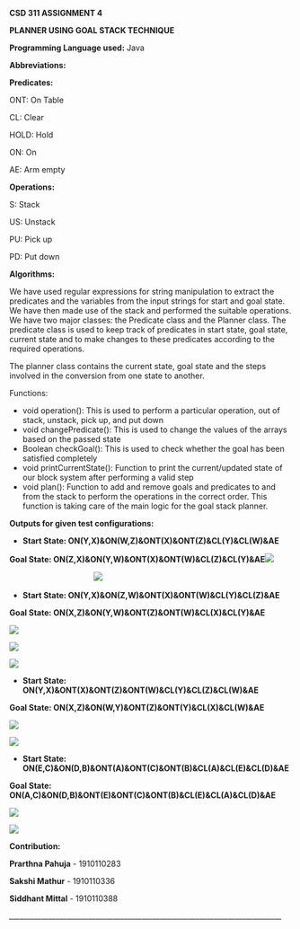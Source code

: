 **CSD 311 ASSIGNMENT 4**

**PLANNER USING GOAL STACK TECHNIQUE**

**Programming Language used:** Java

**Abbreviations:**	

**Predicates:**

ONT: On Table

CL: Clear 

HOLD: Hold

ON: On 

AE: Arm empty


**Operations:**

S: Stack

US: Unstack

PU: Pick up

PD: Put down

**Algorithms:** 

We have used regular expressions for string manipulation to extract the predicates and the variables from the input strings for start and goal state. We have then made use of the stack and performed the suitable operations. We have two major classes: the Predicate class and the Planner class. The predicate class is used to keep track of predicates in start state, goal state, current state and to make changes to these predicates according to the required operations. 

The planner class contains the current state, goal state and the steps involved in the conversion from one state to another. 

Functions: 

- void operation(): This is used to perform a particular operation, out of stack, unstack, pick up, and put down
- void changePredicate(): This is used to change the values of the arrays based on the passed state
- Boolean checkGoal(): This is used to check whether the goal has been satisfied completely
- void printCurrentState(): Function to print the current/updated state of our block system after performing a valid step
- void plan(): Function to add and remove goals and predicates to and from the stack to perform the operations in the correct order. This function is taking care of the main logic for the goal stack planner.


**Outputs for given test configurations:** 

- **Start State: ON(Y,X)&ON(W,Z)&ONT(X)&ONT(Z)&CL(Y)&CL(W)&AE**

**Goal State: ON(Z,X)&ON(Y,W)&ONT(X)&ONT(W)&CL(Z)&CL(Y)&AE![](Aspose.Words.fe20a731-ec88-4922-9f85-03efc9774096.001.png)**

`                     `**![](Aspose.Words.fe20a731-ec88-4922-9f85-03efc9774096.002.png)**

- **Start State: ON(Y,X)&ON(Z,W)&ONT(X)&ONT(W)&CL(Y)&CL(Z)&AE**

**Goal State: ON(X,Z)&ON(Y,W)&ONT(Z)&ONT(W)&CL(X)&CL(Y)&AE**

![](Aspose.Words.fe20a731-ec88-4922-9f85-03efc9774096.003.png)

![](Aspose.Words.fe20a731-ec88-4922-9f85-03efc9774096.004.png)

![](Aspose.Words.fe20a731-ec88-4922-9f85-03efc9774096.005.png)



- **Start State: ON(Y,X)&ONT(X)&ONT(Z)&ONT(W)&CL(Y)&CL(Z)&CL(W)&AE**

**Goal State: ON(X,Z)&ON(W,Y)&ONT(Z)&ONT(Y)&CL(X)&CL(W)&AE**

![](Aspose.Words.fe20a731-ec88-4922-9f85-03efc9774096.006.png)

**![](Aspose.Words.fe20a731-ec88-4922-9f85-03efc9774096.007.png)**

- **Start State: ON(E,C)&ON(D,B)&ONT(A)&ONT(C)&ONT(B)&CL(A)&CL(E)&CL(D)&AE**

**Goal State: ON(A,C)&ON(D,B)&ONT(E)&ONT(C)&ONT(B)&CL(E)&CL(A)&CL(D)&AE**

**![](Aspose.Words.fe20a731-ec88-4922-9f85-03efc9774096.008.png)**

![](Aspose.Words.fe20a731-ec88-4922-9f85-03efc9774096.009.png)


**Contribution:** 

**Prarthna Pahuja** - 1910110283

**Sakshi Mathur** - 1910110336 

**Siddhant Mittal** - 1910110388


*\_\_\_\_\_\_\_\_\_\_\_\_\_\_\_\_\_\_\_\_\_\_\_\_\_\_\_\_\_\_\_\_\_\_\_\_\_\_\_\_\_\_\_\_\_\_\_\_\_\_\_\_\_\_\_\_\_\_\_\_\_\_\_\_\_\_\_\_\_\_\_\_\_\_\_\_*

